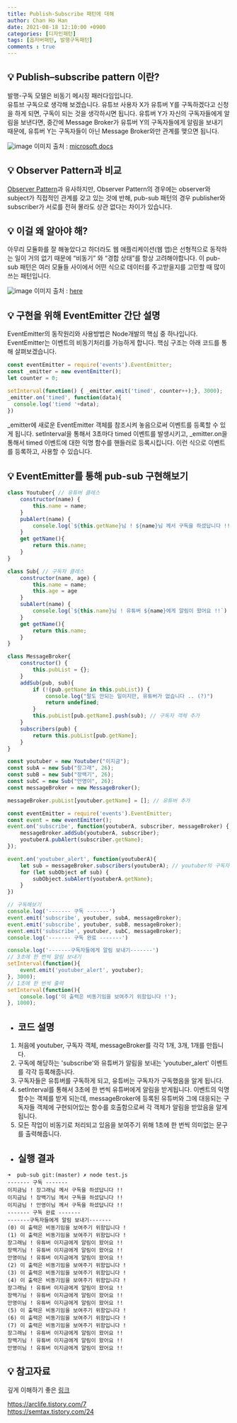 ```yaml
---
title: Publish-Subscribe 패턴에 대해
author: Chan Ho Han
date: 2021-08-18 12:10:00 +0900
categories: [디자인패턴]
tags: [옵저버패턴, 발행구독패턴]
comments : true
---
```


## 💡 Publish–subscribe pattern 이란?
발행-구독 모델은 비동기 메시징 패러다임입니다.
<br>
유튜브 구독으로 생각해 보겠습니다. 유튜브 사용자 X가 유튜버 Y를 구독하겠다고 신청을 하게 되면, 구독이 되는 것을 생각하시면 됩니다. 유튜버 Y가 자신의 구독자들에게 알림을 보낸다면, 중간에 Message Broker가 유튜버 Y의 구독자들에게 알림을 보내기 때문에, 유튜버 Y는 구독자들이 아닌 Message Broker와만 관계를 맺으면 됩니다.

![image](https://user-images.githubusercontent.com/46598292/129820554-fb2e9d5d-ab96-4ce5-9657-c28b8cc0c8dd.png)
이미지 출처 : [microsoft docs](https://docs.microsoft.com/ko-kr/dotnet/architecture/dapr-for-net-developers/publish-subscribe)


## 💡 Observer Pattern과 비교
[Observer Pattern](https://ko.wikipedia.org/wiki/%EC%98%B5%EC%84%9C%EB%B2%84_%ED%8C%A8%ED%84%B4)과 유사하지만, Observer Pattern의 경우에는 observer와 subject가 직접적인 관계를 갖고 있는 것에 반해,  pub-sub 패턴의 경우 publisher와 subscriber가 서로를 전혀 몰라도 상관 없다는 차이가 있습니다.


## 💡 이걸 왜 알아야 해?
아무리 모듈화를 잘 해놓았다고 하더라도 웹 애플리케이션(웹 앱)은 선형적으로 동작하는 일이 거의 없기 때문에 “비동기” 와 “경합 상태”를 항상 고려해야합니다. 이 pub-sub 패턴은 여러 모듈들 사이에서 어떤 식으로 데이터를 주고받을지를 고민할 때 많이 쓰는 패턴입니다. 

![image](https://user-images.githubusercontent.com/46598292/129821475-2e31938f-a125-41c1-8c2b-213231ad4253.png)
이미지 출처 : [here](https://rinae.dev/posts/why-every-beginner-front-end-developer-should-know-publish-subscribe-pattern-kr)

## 💡 구현을 위해 EventEmitter 간단 설명

EventEmitter의 동작원리와 사용방법은 Node개발의 핵심 중 하나입니다. EventEmitter는 이벤트의 비동기처리를 가능하게 합니다. 핵심 구조는 아래 코드를 통해 살펴보겠습니다.

```javascript
const eventEmitter = require('events').EventEmitter;
const _emitter = new eventEmitter();
let counter = 0;

setInterval(function() { _emitter.emit('timed', counter++);}, 3000);
_emitter.on('timed', function(data){
  console.log('tiemd '+data);
})
```
_emitter에 새로운 EventEmitter 객체를 참조시켜 놓음으로써 이벤트를 등록할 수 있게 됩니다. setInterval을 통해서 3초마다 timed 이벤트를 발생시키고, _emitter.on을 통해서 timed 이벤트에 대한 익명 함수를 핸들러로 등록시킵니다. 이런 식으로 이벤트를 등록하고, 사용할 수 있습니다.


## 💡 EventEmitter를 통해 pub-sub 구현해보기
```javascript
class Youtuber{ // 유튜버 클레스
    constructor(name) {
        this.name = name;
    }
    pubAlert(name) {
        console.log(`${this.getName}님 ! ${name}님 께서 구독을 하셨답니다 !!`)
    }
    get getName(){
        return this.name;
    }
}

class Sub{ // 구독자 클레스
    constructor(name, age) {
        this.name = name;
        this.age = age
    }
    subAlert(name) {
        console.log(`${this.name}님 ! 유튜버 ${name}에게 알림이 왔어요 !!`)
    }
    get getName(){
        return this.name;
    }
}

class MessageBroker{
    constructor() {
        this.pubList = {};
    }
    addSub(pub, sub){
        if (!(pub.getName in this.pubList)) {
            console.log("말도 안되는 일이지만, 유튜버가 없습니다 .. (?)")
            return undefined;
        }
        this.pubList[pub.getName].push(sub); // 구독자 객체 추가
    }
    subscribers(pub) {
        return this.pubList[pub.getName];
    }
}

const youtuber = new Youtuber("이지금");
const subA = new Sub("장그래", 26);
const subB = new Sub("장백기", 26);
const subC = new Sub("안영이", 26);
const messageBroker = new MessageBroker();

messageBroker.pubList[youtuber.getName] = []; // 유튜버 추가

const eventEmitter = require('events').EventEmitter;
const event = new eventEmitter();
event.on('subscribe', function(youtuberA, subscriber, messageBroker) { // 'subscribe'라는 이벤트 등록. 구독자 객체를 받음
    messageBroker.addSub(youtuberA, subscriber);
    youtuberA.pubAlert(subscriber.getName);
});

event.on('youtuber_alert', function(youtuberA){
    let sub = messageBroker.subscribers(youtuberA); // youtuber의 구독자 배열을 받아옴
    for (let subObject of sub) {
        subObject.subAlert(youtuberA.getName);
    }
})

// 구독해보기
console.log('------- 구독 -------')
event.emit('subscribe', youtuber, subA, messageBroker);
event.emit('subscribe', youtuber, subB, messageBroker);
event.emit('subscribe', youtuber, subC, messageBroker);
console.log('------- 구독 완료 -------')

console.log('-------구독자들에게 알림 보내기-------')
// 3초에 한 번씩 알림 보내기
setInterval(function(){
    event.emit('youtuber_alert', youtuber);
}, 3000);
// 1초에 한 번씩 출력
setInterval(function(){
    console.log('이 출력은 비동기임을 보여주기 위함입니다 !');
}, 1000);
```

- ## 코드 설명
1. 처음에 youtuber, 구독자 객체, messageBroker를 각각 1개, 3개, 1개를 만듭니다. 
2. 구독에 해당하는 'subscribe'와 유튜버가 알림을 보내는 'youtuber_alert' 이벤트를 각각 등록해줍니다.
3. 구독자들은 유튜버를 구독하게 되고, 유튜버는 구독자가 구독했음을 알게 됩니다.
4. setInterval를 통해서 3초에 한 번씩 유튜버에게 알림을 받게됩니다. 이벤트의 익명함수는 객체를 받게 되는데, messageBroker에 등록된 유튜버와 그에 대응되는 구독자들 객체에 구현되어있는 함수를 호출함으로써 각 객체가 알림을 받았음을 알게 됩니다.
5. 모든 작업이 비동기로 처리되고 있음을 보여주기 위해 1초에 한 번씩 의미없는 문구를 출력해줍니다.


- ## 실행 결과

```
➜  pub-sub git:(master) ✗ node test.js
------- 구독 -------
이지금님 ! 장그래님 께서 구독을 하셨답니다 !!
이지금님 ! 장백기님 께서 구독을 하셨답니다 !!
이지금님 ! 안영이님 께서 구독을 하셨답니다 !!
------- 구독 완료 -------
-------구독자들에게 알림 보내기-------
(0) 이 출력은 비동기임을 보여주기 위함입니다 !
(1) 이 출력은 비동기임을 보여주기 위함입니다 !
장그래님 ! 유튜버 이지금에게 알림이 왔어요 !!
장백기님 ! 유튜버 이지금에게 알림이 왔어요 !!
안영이님 ! 유튜버 이지금에게 알림이 왔어요 !!
(2) 이 출력은 비동기임을 보여주기 위함입니다 !
(3) 이 출력은 비동기임을 보여주기 위함입니다 !
(4) 이 출력은 비동기임을 보여주기 위함입니다 !
장그래님 ! 유튜버 이지금에게 알림이 왔어요 !!
장백기님 ! 유튜버 이지금에게 알림이 왔어요 !!
안영이님 ! 유튜버 이지금에게 알림이 왔어요 !!
(5) 이 출력은 비동기임을 보여주기 위함입니다 !
(6) 이 출력은 비동기임을 보여주기 위함입니다 !
(7) 이 출력은 비동기임을 보여주기 위함입니다 !
장그래님 ! 유튜버 이지금에게 알림이 왔어요 !!
장백기님 ! 유튜버 이지금에게 알림이 왔어요 !!
안영이님 ! 유튜버 이지금에게 알림이 왔어요 !!
```


## 💡 참고자료


 깊게 이해하기 좋은 [링크](https://rinae.dev/posts/why-every-beginner-front-end-developer-should-know-publish-subscribe-pattern-kr) 

https://arclife.tistory.com/7  
https://semtax.tistory.com/24
